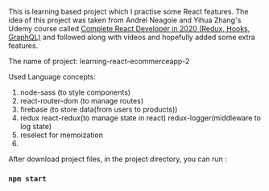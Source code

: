 This is learning based project which I practise some React features. The idea of this project was taken from Andrei Neagoie and Yihua Zhang's  Udemy course called [ Complete React Developer in 2020 (Redux, Hooks, GraphQL)](https://www.udemy.com/course/complete-react-developer-zero-to-mastery/) and followed along with videos and hopefully added some extra features.

The name of project: learning-react-ecommerceapp-2

Used Language concepts:

1. node-sass (to style components)
2. react-router-dom (to manage routes)
3. firebase (to store data(from users to products))
4. redux react-redux(to manage state in react) redux-logger(middleware to log state) 
5. reselect for memoization
6. 


After download project files, in the project directory, you can run :

### `npm start`
